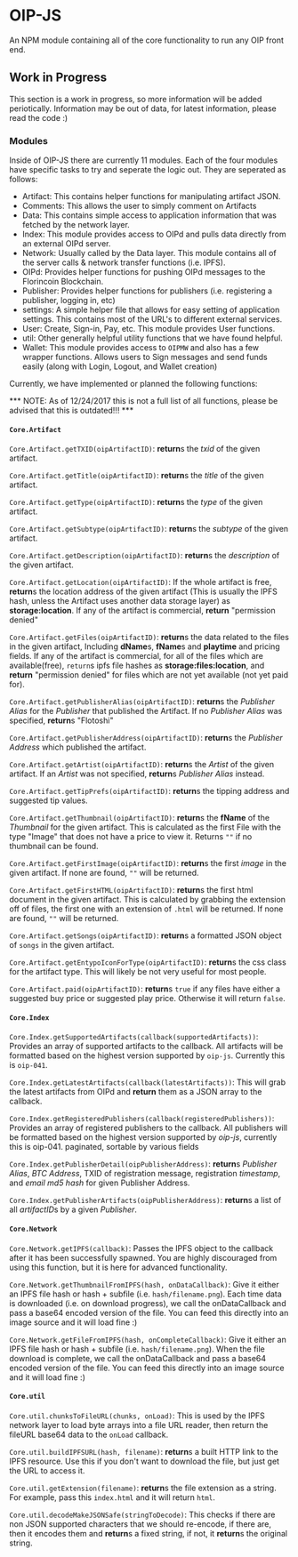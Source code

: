 # OIP-JS
An NPM module containing all of the core functionality to run any OIP front end.

## Work in Progress
This section is a work in progress, so more information will be added periotically. Information may be out of data, for latest information, please read the code :)

### Modules
Inside of OIP-JS there are currently 11 modules. Each of the four modules have specific tasks to try and seperate the logic out. They are seperated as follows:

- Artifact: This contains helper functions for manipulating artifact JSON.
- Comments: This allows the user to simply comment on Artifacts
- Data: This contains simple access to application information that was fetched by the network layer.
- Index: This module provides access to OIPd and pulls data directly from an external OIPd server.
- Network: Usually called by the Data layer. This module contains all of the server calls & network transfer functions (i.e. IPFS).
- OIPd: Provides helper functions for pushing OIPd messages to the Florincoin Blockchain.
- Publisher: Provides helper functions for publishers (i.e. registering a publisher, logging in, etc)
- settings: A simple helper file that allows for easy setting of application settings. This contains most of the URL's to different external services.
- User: Create, Sign-in, Pay, etc. This module provides User functions.
- util: Other generally helpful utility functions that we have found helpful.
- Wallet: This module provides access to `OIPMW` and also has a few wrapper functions. Allows users to Sign messages and send funds easily (along with Login, Logout, and Wallet creation)

Currently, we have implemented or planned the following functions:

*** NOTE: As of 12/24/2017 this is not a full list of all functions, please be advised that this is outdated!!! ***

#### `Core.Artifact`
`Core.Artifact.getTXID(oipArtifactID)`: **return**s the *txid* of the given artifact.

`Core.Artifact.getTitle(oipArtifactID)`: **return**s the *title* of the given artifact.

`Core.Artifact.getType(oipArtifactID)`: **return**s the *type* of the given artifact.

`Core.Artifact.getSubtype(oipArtifactID)`: **return**s the *subtype* of the given artifact.

`Core.Artifact.getDescription(oipArtifactID)`: **return**s the *description* of the given artifact.

`Core.Artifact.getLocation(oipArtifactID)`: If the whole artifact is free, **return**s the location address of the given artifact (This is usually the IPFS hash, unless the Artifact uses another data storage layer) as **storage:location**. If any of the artifact is commercial, **return** "permission denied"

`Core.Artifact.getFiles(oipArtifactID)`: **return**s the data related to the files in the given artifact, Including **dName**s, **fName**s and **playtime** and pricing fields. If any of the artifact is commercial, for all of the files which are available(free), `return`s ipfs file hashes as **storage:files:location**, and **return** "permission denied" for files which are not yet available (not yet paid for). 

`Core.Artifact.getPublisherAlias(oipArtifactID)`: **return**s the *Publisher Alias* for the *Publisher* that published the Artifact. If no *Publisher Alias* was specified, **return**s "Flotoshi"

`Core.Artifact.getPublisherAddress(oipArtifactID)`: **return**s the *Publisher Address* which published the artifact.

`Core.Artifact.getArtist(oipArtifactID)`: **return**s the *Artist* of the given artifact. If an *Artist* was not specified, **return**s *Publisher Alias* instead.

`Core.Artifact.getTipPrefs(oipArtifactID)`: **return**s the tipping address and suggested tip values.

`Core.Artifact.getThumbnail(oipArtifactID)`: **return**s the **fName** of the *Thumbnail* for the given artifact. This is calculated as the first File with the type "Image" that does not have a price to view it. Returns `""` if no thumbnail can be found.

`Core.Artifact.getFirstImage(oipArtifactID)`: **return**s the first *image* in the given artifact. If none are found, `""` will be returned.

`Core.Artifact.getFirstHTML(oipArtifactID)`: **return**s the first html document in the given artifact. This is calculated by grabbing the extension off of files, the first one with an extension of `.html` will be returned. If none are found, `""` will be returned.

`Core.Artifact.getSongs(oipArtifactID)`: **return**s a formatted JSON object of `songs` in the given artifact.

`Core.Artifact.getEntypoIconForType(oipArtifactID)`: **return**s the css class for the artifact type. This will likely be not very useful for most people.

`Core.Artifact.paid(oipArtifactID)`: **return**s `true` if any files have either a suggested buy price or suggested play price. Otherwise it will return `false`.

#### `Core.Index`
`Core.Index.getSupportedArtifacts(callback(supportedArtifacts))`: Provides an array of supported artifacts to the callback. All artifacts will be formatted based on the highest version supported by `oip-js`. Currently this is `oip-041`.

`Core.Index.getLatestArtifacts(callback(latestArtifacts))`: This will grab the latest artifacts from OIPd and **return** them as a JSON array to the callback.

`Core.Index.getRegisteredPublishers(callback(registeredPublishers))`: Provides an array of registered publishers to the callback. All publishers will be formatted based on the highest version supported by *oip-js*, currently this is oip-041. paginated, sortable by various fields

`Core.Index.getPublisherDetail(oipPublisherAddress)`: **return**s *Publisher Alias*, *BTC Address*, TXID of registration message, registration *timestamp*, and *email md5 hash* for given Publisher Address.

`Core.Index.getPublisherArtifacts(oipPublisherAddress)`: **return**s a list of all *artifactID*s by a given *Publisher*.

#### `Core.Network`
`Core.Network.getIPFS(callback)`: Passes the IPFS object to the callback after it has been successfully spawned. You are highly discouraged from using this function, but it is here for advanced functionality.

`Core.Network.getThumbnailFromIPFS(hash, onDataCallback)`: Give it either an IPFS file hash or hash + subfile (i.e. `hash/filename.png`). Each time data is downloaded (i.e. on download progress), we call the onDataCallback and pass a base64 encoded version of the file. You can feed this directly into an image source and it will load fine :)

`Core.Network.getFileFromIPFS(hash, onCompleteCallback)`: Give it either an IPFS file hash or hash + subfile (i.e. `hash/filename.png`). When the file download is complete, we call the onDataCallback and pass a base64 encoded version of the file. You can feed this directly into an image source and it will load fine :)

#### `Core.util`
`Core.util.chunksToFileURL(chunks, onLoad)`: This is used by the IPFS network layer to load byte arrays into a file URL reader, then return the fileURL base64 data to the `onLoad` callback.

`Core.util.buildIPFSURL(hash, filename)`: **return**s a built HTTP link to the IPFS resource. Use this if you don't want to download the file, but just get the URL to access it.

`Core.util.getExtension(filename)`: **return**s the file extension as a string. For example, pass this `index.html` and it will return `html`.

`Core.util.decodeMakeJSONSafe(stringToDecode)`: This checks if there are non JSON supported characters that we should re-encode, if there are, then it encodes them and **return**s a fixed string, if not, it **return**s the original string.

